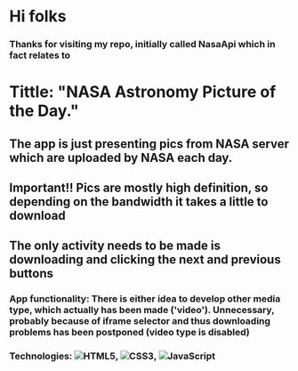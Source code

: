 # Hi folks

### Thanks for visiting my repo, initially called NasaApi which in fact relates to

# Tittle: "NASA Astronomy Picture of the Day."

## The app is just presenting pics from NASA server which are uploaded by NASA each day.

## Important!! Pics are mostly high definition, so depending on the bandwidth it takes a little to download

## The only activity needs to be made is downloading and clicking the next and previous buttons
### App functionality: There is either idea to develop other media type, which actually has been made ('video'). Unnecessary, probably because of iframe selector and thus downloading problems has been postponed (video type is disabled)   
### Technologies: ![HTML5](https://img.shields.io/badge/html5-%23E34F26.svg?style=for-the-badge&logo=html5&logoColor=white), ![CSS3](https://img.shields.io/badge/css3-%231572B6.svg?style=for-the-badge&logo=css3&logoColor=white), ![JavaScript](https://img.shields.io/badge/javascript-%23323330.svg?style=for-the-badge&logo=javascript&logoColor=%23F7DF1E)
